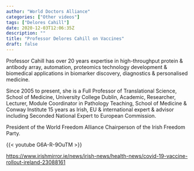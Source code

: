 ```yaml
---
author: "World Doctors Alliance"
categories: ["Other videos"]
tags: ["Delores Cahill"]
date: 2020-12-03T12:06:35Z
description: ""
title: "Professor Delores Cahill on Vaccines"
draft: false
---
```


Professor Cahill has over 20 years expertise in high-throughput protein & antibody array, automation, proteomics technology development & biomedical applications in biomarker discovery, diagnostics & personalised medicine.   

Since 2005 to present, she is a Full Professor of Translational Science, School of Medicine, University College Dublin, Academic, Researcher, Lecturer, Module Coordinator in Pathology Teaching, School of Medicine & Conway Institute 15 years as Irish, EU & international expert & advisor including Seconded National Expert to European Commission.   

President of the World Freedom Alliance  Chairperson of the Irish Freedom Party.

{{< youtube G6A-R-9OuTM >}}  

https://www.irishmirror.ie/news/irish-news/health-news/covid-19-vaccine-rollout-ireland-23088161